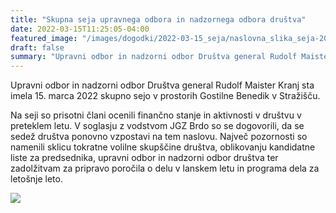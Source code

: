 ```yaml
---
title: "Skupna seja upravnega odbora in nadzornega odbora društva" 
date: 2022-03-15T11:25:05-04:00
featured_image: "/images/dogodki/2022-03-15_seja/naslovna_slika_seja-2022-03-15.jpg"
draft: false
summary: "Upravni odbor in nadzorni odbor Društva general Rudolf Maister Kranj sta imela 15. marca 2022 skupno sejo v prostorih Gostilne Benedik v Stražišču."
---
```


Upravni odbor in nadzorni odbor Društva general Rudolf Maister Kranj sta imela 15. marca 2022 skupno sejo v prostorih Gostilne Benedik v Stražišču.

Na seji so prisotni člani ocenili finančno stanje in aktivnosti v društvu v preteklem letu. V soglasju z vodstvom JGZ Brdo so se dogovorili, da se sedež društva ponovno vzpostavi na tem naslovu. Največ pozornosti so namenili sklicu tokratne volilne skupščine društva, oblikovanju kandidatne liste za predsednika, upravni odbor in nadzorni odbor društva ter zadolžitvam za pripravo poročila o delu v lanskem letu in programa dela za letošnje leto.

![](/images/dogodki/2022-03-15_seja/seja-2022-03-15.jpg " ")